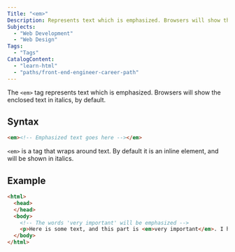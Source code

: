```yaml
---
Title: "<em>"
Description: Represents text which is emphasized. Browsers will show the enclosed text in italics, by default."
Subjects:
  - "Web Development"
  - "Web Design"
Tags:
  - "Tags"
CatalogContent:
  - "learn-html"
  - "paths/front-end-engineer-career-path"
---
```


 

The `<em>` tag represents text which is emphasized. Browsers will show the enclosed text in italics, by default.

## Syntax

```html
<em><!-- Emphasized text goes here --></em>
``` 

`<em>` is a tag that wraps around text. By default it is an inline element, and will be shown in italics.

## Example

```html
<html>
  <head>
  </head>
  <body>
    <!-- The words 'very important' will be emphasized -->
    <p>Here is some text, and this part is <em>very important</em>. I hope you enjoy it.</p>
  </body>
</html>
```
